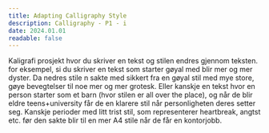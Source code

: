 ```yaml
---
title: Adapting Calligraphy Style
description: Calligraphy - P1 - i
date: 2024.01.01
readable: false
---
```


Kaligrafi prosjekt hvor du skriver en tekst og stilen endres gjennom teksten.
for eksempel, si du skriver en tekst som starter gøyal med blir mer og mer dyster. Da nedres stile n sakte med sikkert fra en gøyal stil med mye store, gøye bevegtelser til noe mer og mer grotesk.
Eller kanskje en tekst hvor en person starter som et barn (hvor stilen er all over the place), og når de blir eldre teens+university får de en klarere stil når personligheten deres setter seg. Kanskje perioder med litt trist stil, som representerer heartbreak, angtst etc. før den sakte blir til en mer A4 stile når de får en kontorjobb.
